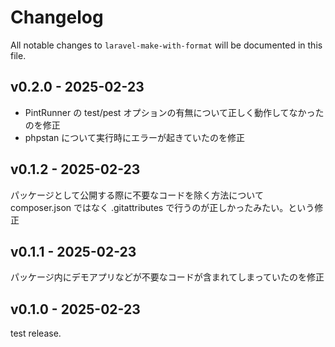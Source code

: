 # Changelog

All notable changes to `laravel-make-with-format` will be documented in this file.

## v0.2.0 - 2025-02-23

- PintRunner の test/pest オプションの有無について正しく動作してなかったのを修正
- phpstan について実行時にエラーが起きていたのを修正

## v0.1.2 - 2025-02-23

パッケージとして公開する際に不要なコードを除く方法について composer.json ではなく .gitattributes で行うのが正しかったみたい。という修正

## v0.1.1 - 2025-02-23

パッケージ内にデモアプリなどが不要なコードが含まれてしまっていたのを修正

## v0.1.0 - 2025-02-23

test release.
